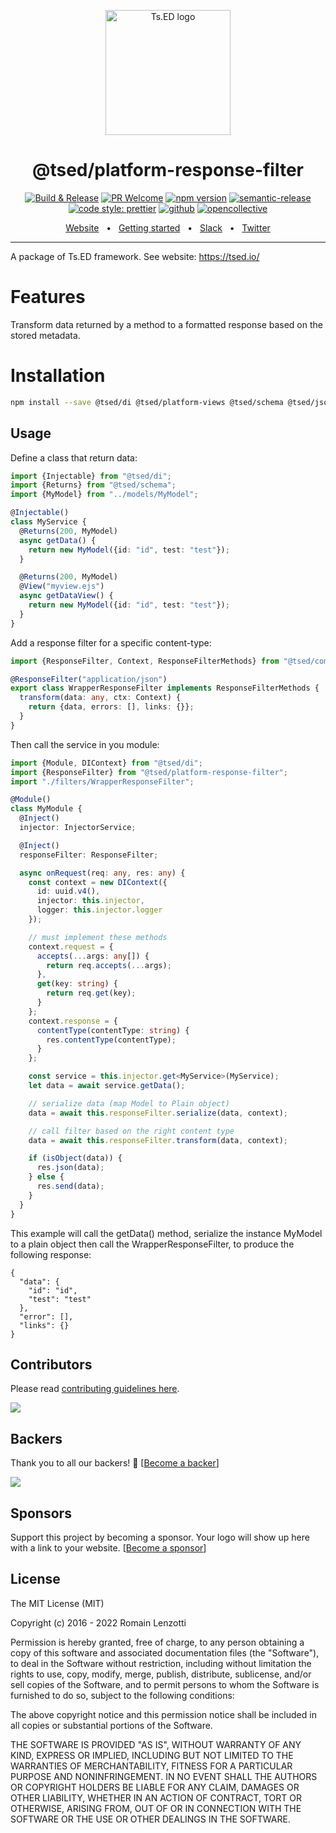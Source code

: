 <p style="text-align: center" align="center">
 <a href="https://tsed.io" target="_blank"><img src="https://tsed.io/tsed-og.png" width="200" alt="Ts.ED logo"/></a>
</p>

<div align="center">
   <h1>@tsed/platform-response-filter</h1>

[![Build & Release](https://github.com/tsedio/tsed/workflows/Build%20&%20Release/badge.svg)](https://github.com/tsedio/tsed/actions?query=workflow%3A%22Build+%26+Release%22)
[![PR Welcome](https://img.shields.io/badge/PRs-welcome-brightgreen.svg)](https://github.com/tsedio/tsed/blob/master/CONTRIBUTING.md)
[![npm version](https://badge.fury.io/js/%40tsed%2Fcommon.svg)](https://badge.fury.io/js/%40tsed%2Fcommon)
[![semantic-release](https://img.shields.io/badge/%20%20%F0%9F%93%A6%F0%9F%9A%80-semantic--release-e10079.svg)](https://github.com/semantic-release/semantic-release)
[![code style: prettier](https://img.shields.io/badge/code_style-prettier-ff69b4.svg?style=flat-square)](https://github.com/prettier/prettier)
[![github](https://img.shields.io/static/v1?label=Github%20sponsor&message=%E2%9D%A4&logo=GitHub&color=%23fe8e86)](https://github.com/sponsors/romakita)
[![opencollective](https://img.shields.io/static/v1?label=OpenCollective%20sponsor&message=%E2%9D%A4&logo=OpenCollective&color=%23fe8e86)](https://opencollective.com/tsed)

</div>

<div align="center">
  <a href="https://tsed.io/">Website</a>
  <span>&nbsp;&nbsp;•&nbsp;&nbsp;</span>
  <a href="https://tsed.io/getting-started/">Getting started</a>
  <span>&nbsp;&nbsp;•&nbsp;&nbsp;</span>
  <a href="https://api.tsed.io/rest/slack/tsedio/tsed">Slack</a>
  <span>&nbsp;&nbsp;•&nbsp;&nbsp;</span>
  <a href="https://twitter.com/TsED_io">Twitter</a>
</div>

<hr />

A package of Ts.ED framework. See website: https://tsed.io/

# Features

Transform data returned by a method to a formatted response based on the stored metadata.

# Installation

```bash
npm install --save @tsed/di @tsed/platform-views @tsed/schema @tsed/json-schema @tsed/platform-response-filter
```

## Usage

Define a class that return data:

```typescript
import {Injectable} from "@tsed/di";
import {Returns} from "@tsed/schema";
import {MyModel} from "../models/MyModel";

@Injectable()
class MyService {
  @Returns(200, MyModel)
  async getData() {
    return new MyModel({id: "id", test: "test"});
  }

  @Returns(200, MyModel)
  @View("myview.ejs")
  async getDataView() {
    return new MyModel({id: "id", test: "test"});
  }
}
```

Add a response filter for a specific content-type:

```typescript
import {ResponseFilter, Context, ResponseFilterMethods} from "@tsed/common";

@ResponseFilter("application/json")
export class WrapperResponseFilter implements ResponseFilterMethods {
  transform(data: any, ctx: Context) {
    return {data, errors: [], links: {}};
  }
}
```

Then call the service in you module:

```typescript
import {Module, DIContext} from "@tsed/di";
import {ResponseFilter} from "@tsed/platform-response-filter";
import "./filters/WrapperResponseFilter";

@Module()
class MyModule {
  @Inject()
  injector: InjectorService;

  @Inject()
  responseFilter: ResponseFilter;

  async onRequest(req: any, res: any) {
    const context = new DIContext({
      id: uuid.v4(),
      injector: this.injector,
      logger: this.injector.logger
    });

    // must implement these methods
    context.request = {
      accepts(...args: any[]) {
        return req.accepts(...args);
      },
      get(key: string) {
        return req.get(key);
      }
    };
    context.response = {
      contentType(contentType: string) {
        res.contentType(contentType);
      }
    };

    const service = this.injector.get<MyService>(MyService);
    let data = await service.getData();

    // serialize data (map Model to Plain object)
    data = await this.responseFilter.serialize(data, context);

    // call filter based on the right content type
    data = await this.responseFilter.transform(data, context);

    if (isObject(data)) {
      res.json(data);
    } else {
      res.send(data);
    }
  }
}
```

This example will call the getData() method, serialize the instance MyModel to a plain object then call the WrapperResponseFilter,
to produce the following response:

```
{
  "data": {
    "id": "id",
    "test": "test"
  },
  "error": [],
  "links": {}
}
```

## Contributors

Please read [contributing guidelines here](https://tsed.io/contributing.html).

<a href="https://github.com/tsedio/tsed/graphs/contributors"><img src="https://opencollective.com/tsed/contributors.svg?width=890" /></a>

## Backers

Thank you to all our backers! 🙏 [[Become a backer](https://opencollective.com/tsed#backer)]

<a href="https://opencollective.com/tsed#backers" target="_blank"><img src="https://opencollective.com/tsed/tiers/backer.svg?width=890"></a>

## Sponsors

Support this project by becoming a sponsor. Your logo will show up here with a link to your
website. [[Become a sponsor](https://opencollective.com/tsed#sponsor)]

## License

The MIT License (MIT)

Copyright (c) 2016 - 2022 Romain Lenzotti

Permission is hereby granted, free of charge, to any person obtaining a copy of this software and associated
documentation files (the "Software"), to deal in the Software without restriction, including without limitation the
rights to use, copy, modify, merge, publish, distribute, sublicense, and/or sell copies of the Software, and to permit
persons to whom the Software is furnished to do so, subject to the following conditions:

The above copyright notice and this permission notice shall be included in all copies or substantial portions of the
Software.

THE SOFTWARE IS PROVIDED "AS IS", WITHOUT WARRANTY OF ANY KIND, EXPRESS OR IMPLIED, INCLUDING BUT NOT LIMITED TO THE
WARRANTIES OF MERCHANTABILITY, FITNESS FOR A PARTICULAR PURPOSE AND NONINFRINGEMENT. IN NO EVENT SHALL THE AUTHORS OR
COPYRIGHT HOLDERS BE LIABLE FOR ANY CLAIM, DAMAGES OR OTHER LIABILITY, WHETHER IN AN ACTION OF CONTRACT, TORT OR
OTHERWISE, ARISING FROM, OUT OF OR IN CONNECTION WITH THE SOFTWARE OR THE USE OR OTHER DEALINGS IN THE SOFTWARE.
